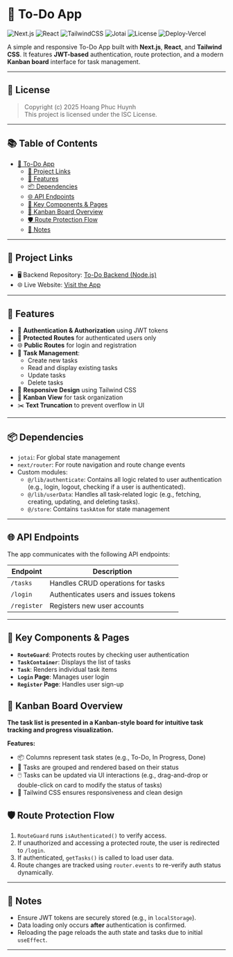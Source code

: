# 📝 To-Do App

![Next.js](https://img.shields.io/badge/Next.js-15.3.2-black?logo=next.js)
![React](https://img.shields.io/badge/React-19.0.0-blue?logo=react)
![TailwindCSS](https://img.shields.io/badge/TailwindCSS-Styled-38B2AC?logo=tailwindcss)
![Jotai](https://img.shields.io/badge/Jotai-State-green)
![License](https://img.shields.io/badge/ISC-License-lightgrey)
![Deploy-Vercel](https://img.shields.io/badge/Vercel-Deployed-black?logo=vercel)

A simple and responsive To-Do App built with **Next.js**, **React**, and **Tailwind CSS**. It features **JWT-based** authentication, route protection, and a modern **Kanban board** interface for task management.

---

## 📄 License

> Copyright (c) 2025 Hoang Phuc Huynh  
> This project is licensed under the ISC License.

---

## 📚 Table of Contents

- [📝 To-Do App](#-to-do-app)
  - [🔗 Project Links](#-project-links)
  - [🚀 Features](#-features)
  - [📦 Dependencies](#-dependencies)
  - [🌐 API Endpoints](#-api-endpoints)
  - [🧩 Key Components \& Pages](#-key-components--pages)
  - [🧱 Kanban Board Overview](#-kanban-board-overview)
  - [🛡️ Route Protection Flow](#️-route-protection-flow)
  - [📌 Notes](#-notes)

---

## 🔗 Project Links

- 🖥️ Backend Repository: [To-Do Backend (Node.js)](https://github.com/Harry-Huynh/To-Do-Backend)
- 🌐 Live Website: [Visit the App](https://to-do-app-frontend-tawny-delta.vercel.app/)

---

## 🚀 Features

- 🔐 **Authentication & Authorization** using JWT tokens
- 🚫 **Protected Routes** for authenticated users only
- 🌐 **Public Routes** for login and registration
- 📝 **Task Management**:
  - Create new tasks
  - Read and display existing tasks
  - Update tasks
  - Delete tasks
- 📱 **Responsive Design** using Tailwind CSS
- 🧱 **Kanban View** for task organization
- ✂️ **Text Truncation** to prevent overflow in UI

---

## 📦 Dependencies

- `jotai`: For global state management
- `next/router`: For route navigation and route change events
- Custom modules:
  - `@/lib/authenticate`: Contains all logic related to user authentication (e.g., login, logout, checking if a user is authenticated).
  - `@/lib/userData`: Handles all task-related logic (e.g., fetching, creating, updating, and deleting tasks).
  - `@/store`: Contains `taskAtom` for state management

---

## 🌐 API Endpoints

The app communicates with the following API endpoints:

| Endpoint    | Description                           |
| ----------- | ------------------------------------- |
| `/tasks`    | Handles CRUD operations for tasks     |
| `/login`    | Authenticates users and issues tokens |
| `/register` | Registers new user accounts           |

---

## 🧩 Key Components & Pages

- **`RouteGuard`**: Protects routes by checking user authentication
- **`TaskContainer`**: Displays the list of tasks
- **`Task`**: Renders individual task items
- **`Login` Page**: Manages user login
- **`Register` Page**: Handles user sign-up

## 🧱 Kanban Board Overview

**The task list is presented in a Kanban-style board for intuitive task tracking and progress visualization.**

**Features:**

- 📦 Columns represent task states (e.g., To-Do, In Progress, Done)
- 📌 Tasks are grouped and rendered based on their status
- 🖱️ Tasks can be updated via UI interactions (e.g., drag-and-drop or double-click on card to modify the status of tasks)
- 🎨 Tailwind CSS ensures responsiveness and clean design

## 🛡️ Route Protection Flow

1. `RouteGuard` runs `isAuthenticated()` to verify access.
2. If unauthorized and accessing a protected route, the user is redirected to `/login`.
3. If authenticated, `getTasks()` is called to load user data.
4. Route changes are tracked using `router.events` to re-verify auth status dynamically.

---

## 📌 Notes

- Ensure JWT tokens are securely stored (e.g., in `localStorage`).
- Data loading only occurs **after** authentication is confirmed.
- Reloading the page reloads the auth state and tasks due to initial `useEffect`.

---

